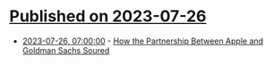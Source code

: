 # [Published on 2023-07-26](index.md)

* [2023-07-26, 07:00:00](https://apple.slashdot.org/story/23/07/26/0335226/how-the-partnership-between-apple-and-goldman-sachs-soured?utm_source=rss1.0mainlinkanon&utm_medium=feed) - [How the Partnership Between Apple and Goldman Sachs Soured](https://apple.slashdot.org/story/23/07/26/0335226/how-the-partnership-between-apple-and-goldman-sachs-soured?utm_source=rss1.0mainlinkanon&utm_medium=feed)
